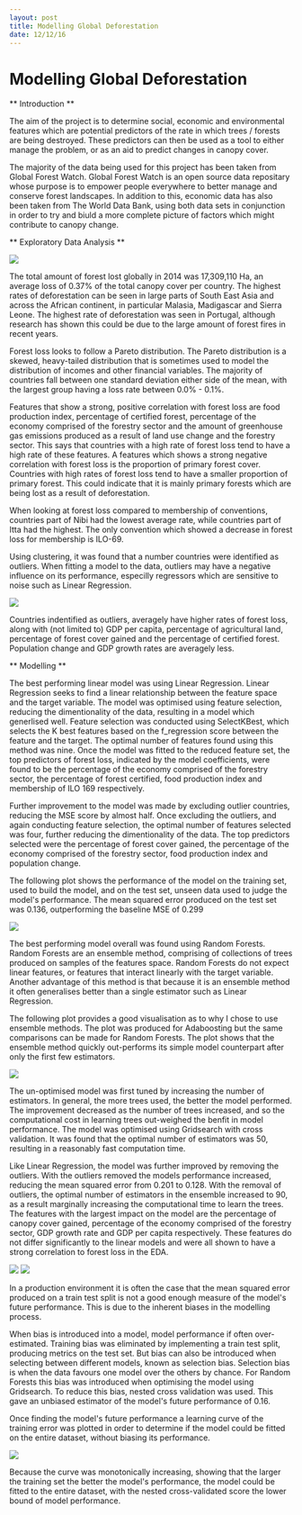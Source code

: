 ```yaml
---
layout: post
title: Modelling Global Deforestation
date: 12/12/16
---
```


# Modelling Global Deforestation

** Introduction **

The aim of the project is to determine social, economic and environmental features which are potential predictors of the rate in which trees / forests are being destroyed. These predictors can then be used as a tool to either manage the problem, or as an aid to predict changes in canopy cover.

The majority of the data being used for this project has been taken from Global Forest Watch. Global Forest Watch is an open source data repositary whose purpose is to empower people everywhere to better manage and conserve forest landscapes. In addition to this, economic data has also been taken from The World Data Bank, using both data sets in conjunction in order to try and biuld a more complete picture of factors which might contribute to canopy change.

** Exploratory Data Analysis **

![](../images/08-01-17-map.png)

The total amount of forest lost globally in 2014 was 17,309,110 Ha, an average loss of 0.37% of the total canopy cover per country. The highest rates of deforestation can be seen in large parts of South East Asia and across the African continent, in particular Malasia, Madigascar and Sierra Leone. The highest rate of deforestation was seen in Portugal, although research has shown this could be due to the large amount of forest fires in recent years.

Forest loss looks to follow a Pareto distribution. The Pareto distribution is a skewed, heavy-tailed distribution that is sometimes used to model the distribution of incomes and other financial variables. The majority of countries fall between one standard deviation either side of the mean, with the largest group having a loss rate between 0.0% - 0.1%.

Features that show a strong, positive correlation with forest loss are food production index, percentage of certified forest, percentage of the economy comprised of the forestry sector and the amount of greenhouse gas emissions produced as a result of land use change and the forestry sector. This says that countries with a high rate of forest loss tend to have a high rate of these features. A features which shows a strong negative correlation with forest loss is the proportion of primary forest cover. Countries with high rates of forest loss tend to have a smaller proportion of primary forest. This could indicate that it is mainly primary forests which are being lost as a result of deforestation.

When looking at forest loss compared to membership of conventions, countries part of Nibi had the lowest average rate, while countries part of Itta had the highest. The only convention which showed a decrease in forest loss for membership is ILO-69.   

Using clustering, it was found that a number countries were identified as outliers. When fitting a model to the data, outliers may have a negative influence on its performance, especilly regressors which are sensitive to noise such as Linear Regression. 

![](../images/08-01-17-outliars.png)

Countries indentified as outliers, averagely have higher rates of forest loss, along with (not limited to) GDP per capita, percentage of agricultural land, percentage of forest cover gained and the percentage of certified forest. Population change and GDP growth rates are averagely less. 

** Modelling **

The best performing linear model was using Linear Regression. Linear Regression seeks to find a linear relationship between the feature space and the target variable. The model was optimised using feature selection, reducing the dimentionality of the data, resulting in a model which generlised well. Feature selection was conducted using SelectKBest, which selects the K best features based on the f_regression score between the feature and the target. The optimal number of features found using this method was nine. Once the model was fitted to the reduced feature set, the top predictors of forest loss, indicated by the model coefficients, were found to be the percentage of the economy comprised of the forestry sector, the percentage of forest certified, food production index and membership of ILO 169 respectively.

Further improvement to the model was made by excluding outlier countries, reducing the MSE score by almost half. Once excluding the outliers, and again conducting feature selection, the optimal number of features selected was four, further reducing the dimentionality of the data. The top predictors selected were the percentage of forest cover gained, the percentage of the economy comprised of the forestry sector, food production index and population change. 

The following plot shows the performance of the model on the training set, used to build the model, and on the test set, unseen data used to judge the model's performance. The mean squared error produced on the test set was 0.136, outperforming the baseline MSE of 0.299 

![](../images/08-01-17-linear_scatter.png)

The best performing model overall was found using Random Forests. Random Forests are an ensemble method, comprising of collections of trees produced on samples of the features space. Random Forests do not expect linear features, or features that interact linearly with the target variable. Another advantage of this method is that because it is an ensemble method it often generalises better than a single estimator such as Linear Regression.

The following plot provides a good visualisation as to why I chose to use ensemble methods. The plot was produced for Adaboosting but the same comparisons can be made for Random Forests. The plot shows that the ensemble method quickly out-performs its simple model counterpart after only the first few estimators.

![](../images/08-01-17-ensemble_performance.png)


The un-optimised model was first tuned by increasing the number of estimators. In general, the more trees used, the better the model performed. The improvement decreased as the number of trees increased, and so the computational cost in learning trees out-weighed the benfit in model performance. The model was optimised using Gridsearch with cross validation. It was found that the optimal number of estimators was 50, resulting in a reasonably fast computation time.

Like Linear Regression, the model was further improved by removing the outliers. With the outliers removed the models performance increased, reducing the mean squared error from 0.201 to 0.128. With the removal of outliers, the optimal number of estimators in the ensemble increased to 90, as a result marginally increasing the computational time to learn the trees. The features with the largest impact on the model are the percentage of canopy cover gained, percentage of the economy comprised of the forestry sector, GDP growth rate and GDP per capita respectively. These features do not differ significantly to the linear models and were all shown to have a strong correlation to forest loss in the EDA.

![](../images/08-01-17-random_forests_scatters.png)
![](../images/08-01-17-rf_feature_importance.png)

In a production environment it is often the case that the mean squared error produced on a train test split is not a good enough measure of the model's future performance. This is due to the inherent biases in the modelling process.

When bias is introduced into a model, model performance if often over-estimated. Training bias was eliminated by implementing a train test split, producing metrics on the test set. But bias can also be introduced when selecting between different models, known as selection bias. Selection bias is when the data favours one model over the others by chance. For Random Forests this bias was introduced when optimising the model using Gridsearch. To reduce this bias, nested cross validation was used. This gave an unbiased estimator of the model's future performance of 0.16.

Once finding the model's future performance a learning curve of the training error was plotted in order to determine if the model could be fitted on the entire dataset, without biasing its performance.

![](../images/08-01-17-learning_curve.png)

Because the curve was monotonically increasing, showing that the larger the training set the better the model's performance, the model could be fitted to the entire dataset, with the nested cross-validated score the lower bound of model performance.

